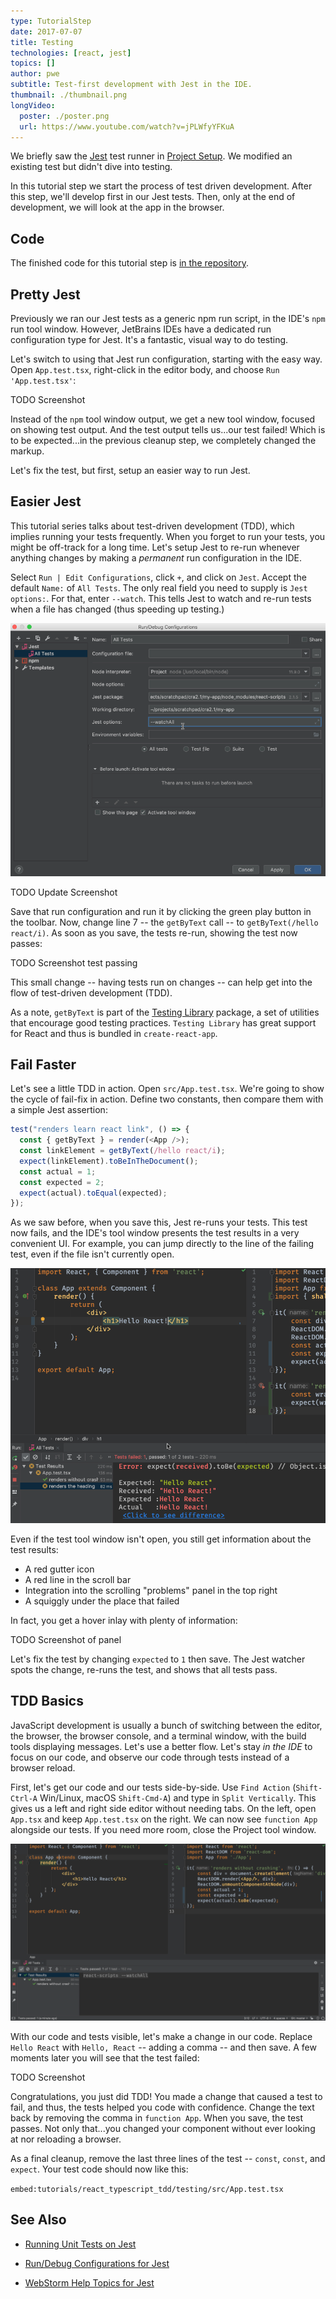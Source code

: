 ```yaml
---
type: TutorialStep
date: 2017-07-07
title: Testing
technologies: [react, jest]
topics: []
author: pwe
subtitle: Test-first development with Jest in the IDE.
thumbnail: ./thumbnail.png
longVideo:
  poster: ./poster.png
  url: https://www.youtube.com/watch?v=jPLWfyYFKuA
---
```


We briefly saw the [Jest](../../../technologies/jest) test runner in [Project Setup](../project_setup/). 
We modified an existing test but didn't dive into testing.

In this tutorial step we start the process of test driven development. 
After this step, we'll develop first in our Jest tests. 
Then, only at the end of development, we will look at the app in the browser.

## Code

The finished code for this tutorial step is 
[in the repository](https://github.com/JetBrains/jetbrains_guide/tree/master/sites/pycharm-guide/demos/tutorials/react_typescript_tdd/testing).

## Pretty Jest

Previously we ran our Jest tests as a generic npm run script, in the IDE's `npm` run tool window. 
However, JetBrains IDEs have a dedicated run configuration type for Jest. 
It's a fantastic, visual way to do testing. 

Let's switch to using that Jest run configuration, starting with the easy way.
Open `App.test.tsx`, right-click in the editor body, and choose `Run 'App.test.tsx'`:

TODO Screenshot

Instead of the `npm` tool window output, we get a new tool window, focused on showing test output.
And the test output tells us...our test failed!
Which is to be expected...in the previous cleanup step, we completely changed the markup.

Let's fix the test, but first, setup an easier way to run Jest.

## Easier Jest

This tutorial series talks about test-driven development (TDD), which implies running your tests frequently.
When you forget to run your tests, you might be off-track for a long time.
Let's setup Jest to re-run whenever anything changes by making a *permanent* run configuration in the IDE.

Select `Run | Edit Configurations`, click `+`, and click on `Jest`.
Accept the default `Name:` of `All Tests`. The only real field you need to supply is `Jest options:`.
For that, enter `--watch`.
This tells Jest to watch and re-run tests when a file has changed (thus speeding up testing.)

![Custom run configuration type for Jest](./screenshots/run_config.png)

TODO Update Screenshot

Save that run configuration and run it by clicking the green play button in the toolbar.
Now, change line 7 -- the `getByText` call -- to `getByText(/hello react/i)`.
As soon as you save, the tests re-run, showing the test now passes:

TODO Screenshot test passing

This small change -- having tests run on changes -- can help get into the flow of test-driven development (TDD).

As a note, `getByText` is part of the [Testing Library](https://testing-library.com) package, a set of utilities that encourage good testing practices.
`Testing Library` has great support for React and thus is bundled in `create-react-app`.

## Fail Faster

Let's see a little TDD in action. 
Open `src/App.test.tsx`. 
We're going to show the cycle of fail-fix in action. 
Define two constants, then compare them with a simple Jest assertion:

```typescript
test("renders learn react link", () => {
  const { getByText } = render(<App />);
  const linkElement = getByText(/hello react/i);
  expect(linkElement).toBeInTheDocument();
  const actual = 1;
  const expected = 2;
  expect(actual).toEqual(expected);
});
```

As we saw before, when you save this, Jest re-runs your tests.
This test now fails, and the IDE's tool window presents the test results in a very convenient UI.
For example, you can jump directly to the line of the failing test, even if the file isn't currently open.

![Jest tool window shows which tests fail](./screenshots/failed_test.png)

Even if the test tool window isn't open, you still get information about the test results:

- A red gutter icon
- A red line in the scroll bar
- Integration into the scrolling "problems" panel in the top right
- A squiggly under the place that failed

In fact, you  get a hover inlay with plenty of information:

TODO Screenshot of panel

Let's fix the test by changing `expected` to `1` then save.
The Jest watcher spots the change, re-runs the test, and shows that all tests pass.

## TDD Basics

JavaScript development is usually a bunch of switching between the editor, the browser, the browser console, and a terminal window, with the build tools displaying messages. Let's use a better flow.
Let's stay *in the IDE* to focus on our code, and observe our code through tests instead of a browser reload.

First, let's get our code and our tests side-by-side.
Use `Find Action` (`Shift-Ctrl-A` Win/Linux, macOS `Shift-Cmd-A`) and type in `Split Vertically`.
This gives us a left and right side editor without needing tabs. 
On the left, open `App.tsx` and keep `App.test.tsx` on the right. 
We can now see `function App` alongside our tests. 
If you need more room, close the Project tool window.

![Component and test side-by-side](./screenshots/side_by_side.png)

With our code and tests visible, let's make a change in our code.
Replace `Hello React` with `Hello, React` -- adding a comma -- and then save.
A few moments later you will see that the test failed:

TODO Screenshot

Congratulations, you just did TDD!
You made a change that caused a test to fail, and thus, the tests helped you code with confidence.
Change the text back by removing the comma in `function App`.
When you save, the test passes.
Not only that...you changed your component without ever looking at nor reloading a browser.

As a final cleanup, remove the last three lines of the test -- `const`, `const`, and `expect`.
Your test code should now like this:

`embed:tutorials/react_typescript_tdd/testing/src/App.test.tsx`
 
## See Also

- [Running Unit Tests on Jest](https://www.jetbrains.com/help/webstorm/running-unit-tests-on-jest.html)

- [Run/Debug Configurations for Jest](https://www.jetbrains.com/help/webstorm/run-debug-configuration-jest.html)

- [WebStorm Help Topics for Jest](https://blog.jetbrains.com/webstorm/tag/jest/)
